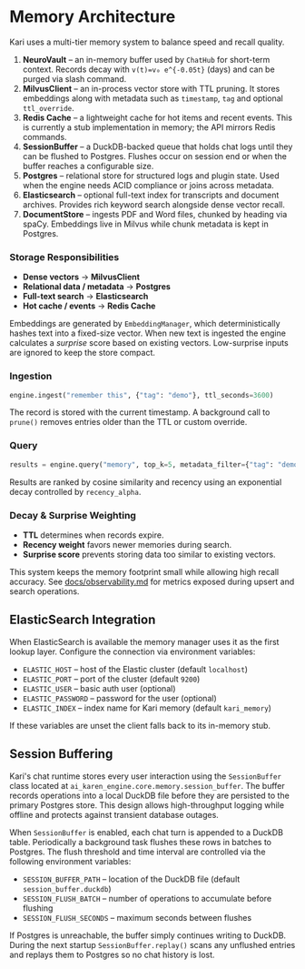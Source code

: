 # Memory Architecture


Kari uses a multi-tier memory system to balance speed and recall quality.

1. **NeuroVault** – an in-memory buffer used by `ChatHub` for short-term context. Records decay with `v(t)=v₀ e^{-0.05t}` (days) and can be purged via slash command.
2. **MilvusClient** – an in-process vector store with TTL pruning. It stores embeddings along with metadata such as `timestamp`, `tag` and optional `ttl_override`.
3. **Redis Cache** – a lightweight cache for hot items and recent events. This is currently a stub implementation in memory; the API mirrors Redis commands.
4. **SessionBuffer** – a DuckDB-backed queue that holds chat logs until they can be flushed to Postgres. Flushes occur on session end or when the buffer reaches a configurable size.
5. **Postgres** – relational store for structured logs and plugin state. Used when the engine needs ACID compliance or joins across metadata.
6. **Elasticsearch** – optional full-text index for transcripts and document archives. Provides rich keyword search alongside dense vector recall.
7. **DocumentStore** – ingests PDF and Word files, chunked by heading via spaCy. Embeddings live in Milvus while chunk metadata is kept in Postgres.

### Storage Responsibilities

- **Dense vectors** → **MilvusClient**
- **Relational data / metadata** → **Postgres**
- **Full-text search** → **Elasticsearch**
- **Hot cache / events** → **Redis Cache**
 

 
Embeddings are generated by `EmbeddingManager`, which deterministically hashes text into a fixed-size vector. When new text is ingested the engine calculates a _surprise_ score based on existing vectors. Low-surprise inputs are ignored to keep the store compact.

### Ingestion

```python
engine.ingest("remember this", {"tag": "demo"}, ttl_seconds=3600)
```

The record is stored with the current timestamp. A background call to `prune()` removes entries older than the TTL or custom override.

### Query

```python
results = engine.query("memory", top_k=5, metadata_filter={"tag": "demo"})
```

Results are ranked by cosine similarity and recency using an exponential decay controlled by `recency_alpha`.

### Decay & Surprise Weighting

- **TTL** determines when records expire.
- **Recency weight** favors newer memories during search.
- **Surprise score** prevents storing data too similar to existing vectors.

This system keeps the memory footprint small while allowing high recall accuracy. See [docs/observability.md](observability.md) for metrics exposed during upsert and search operations.

## ElasticSearch Integration

When ElasticSearch is available the memory manager uses it as the first lookup layer. Configure the connection via environment variables:

- `ELASTIC_HOST` – host of the Elastic cluster (default `localhost`)
- `ELASTIC_PORT` – port of the cluster (default `9200`)
- `ELASTIC_USER` – basic auth user (optional)
- `ELASTIC_PASSWORD` – password for the user (optional)
- `ELASTIC_INDEX` – index name for Kari memory (default `kari_memory`)

If these variables are unset the client falls back to its in-memory stub.

## Session Buffering

Kari's chat runtime stores every user interaction using the `SessionBuffer`
class located at `ai_karen_engine.core.memory.session_buffer`. The buffer
records operations into a local DuckDB file before they are persisted to the
primary Postgres store. This design allows high-throughput logging while
offline and protects against transient database outages.

When `SessionBuffer` is enabled, each chat turn is appended to a DuckDB table.
Periodically a background task flushes these rows in batches to Postgres. The
flush threshold and time interval are controlled via the following environment
variables:

- `SESSION_BUFFER_PATH` – location of the DuckDB file (default
  `session_buffer.duckdb`)
- `SESSION_FLUSH_BATCH` – number of operations to accumulate before flushing
- `SESSION_FLUSH_SECONDS` – maximum seconds between flushes

If Postgres is unreachable, the buffer simply continues writing to DuckDB.
During the next startup `SessionBuffer.replay()` scans any unflushed entries and
replays them to Postgres so no chat history is lost.

